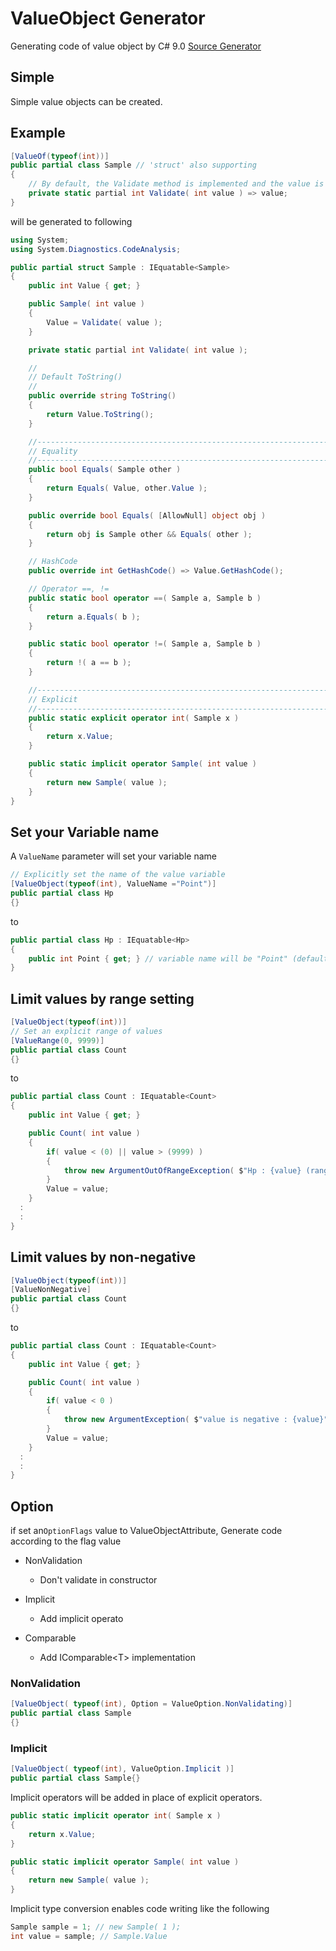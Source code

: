 # ValueObject Generator

Generating code of value object by C# 9.0 [Source Generator](https://devblogs.microsoft.com/dotnet/introducing-c-source-generators/)



## Simple

Simple value objects can be created.



## Example

```c#
[ValueOf(typeof(int))]
public partial class Sample // 'struct' also supporting
{
    // By default, the Validate method is implemented and the value is checked in the constructor
    private static partial int Validate( int value ) => value;
}
```

will be generated to following

```c#
using System;
using System.Diagnostics.CodeAnalysis;

public partial struct Sample : IEquatable<Sample>
{
    public int Value { get; }

    public Sample( int value )
    {
        Value = Validate( value );
    }

    private static partial int Validate( int value );

    //
    // Default ToString()
    //
    public override string ToString()
    {
        return Value.ToString();
    }

    //----------------------------------------------------------------------
    // Equality
    //----------------------------------------------------------------------
    public bool Equals( Sample other )
    {
        return Equals( Value, other.Value );
    }

    public override bool Equals( [AllowNull] object obj )
    {
        return obj is Sample other && Equals( other );
    }

    // HashCode
    public override int GetHashCode() => Value.GetHashCode();

    // Operator ==, !=
    public static bool operator ==( Sample a, Sample b )
    {
        return a.Equals( b );
    }

    public static bool operator !=( Sample a, Sample b )
    {
        return !( a == b );
    }

    //----------------------------------------------------------------------
    // Explicit
    //----------------------------------------------------------------------
    public static explicit operator int( Sample x )
    {
        return x.Value;
    }

    public static implicit operator Sample( int value )
    {
        return new Sample( value );
    }
}
```



## Set your Variable name

A `ValueName` parameter will set your variable name

```c#
// Explicitly set the name of the value variable
[ValueObject(typeof(int), ValueName ="Point")]
public partial class Hp
{}
```

to

```c#
public partial class Hp : IEquatable<Hp>
{
    public int Point { get; } // variable name will be "Point" (default: "Value")
}
```



## Limit values by range setting

```c#
[ValueObject(typeof(int))]
// Set an explicit range of values
[ValueRange(0, 9999)]
public partial class Count
{}
```

to

```c#
public partial class Count : IEquatable<Count>
{
    public int Value { get; }

    public Count( int value )
    {
        if( value < (0) || value > (9999) )
        {
            throw new ArgumentOutOfRangeException( $"Hp : {value} (range:0 < 9999)" );
        }
        Value = value;
    }
  :
  :
}
```



## Limit values by non-negative

```c#
[ValueObject(typeof(int))]
[ValueNonNegative]
public partial class Count
{}
```

to

```c#
public partial class Count : IEquatable<Count>
{
    public int Value { get; }

    public Count( int value )
    {
        if( value < 0 )
        {
            throw new ArgumentException( $"value is negative : {value}" );
        }
        Value = value;
    }
  :
  :
}
```



## Option

if set an`OptionFlags` value to ValueObjectAttribute, Generate code according to the flag value

- NonValidation

    - Don't validate in constructor

- Implicit

    - Add  implicit operato

- Comparable

  - Add  IComparable\<T\> implementation




### NonValidation


```c#
[ValueObject( typeof(int), Option = ValueOption.NonValidating)]
public partial class Sample
{}
```



### Implicit

```c#
[ValueObject( typeof(int), ValueOption.Implicit )]
public partial class Sample{}
```

Implicit operators will be added in place of explicit operators.

```c#
public static implicit operator int( Sample x )
{
    return x.Value;
}

public static implicit operator Sample( int value )
{
    return new Sample( value );
}
```

Implicit type conversion enables code writing like the following

```c#
Sample sample = 1; // new Sample( 1 );
int value = sample; // Sample.Value
```
